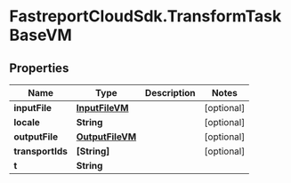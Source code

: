 # FastreportCloudSdk.TransformTaskBaseVM

## Properties

Name | Type | Description | Notes
------------ | ------------- | ------------- | -------------
**inputFile** | [**InputFileVM**](InputFileVM.md) |  | [optional] 
**locale** | **String** |  | [optional] 
**outputFile** | [**OutputFileVM**](OutputFileVM.md) |  | [optional] 
**transportIds** | **[String]** |  | [optional] 
**t** | **String** |  | 



